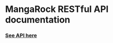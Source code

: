 # MangaRock RESTful API documentation

### [See API here](https://klemek.github.io/MangaRock-API-docs/)
